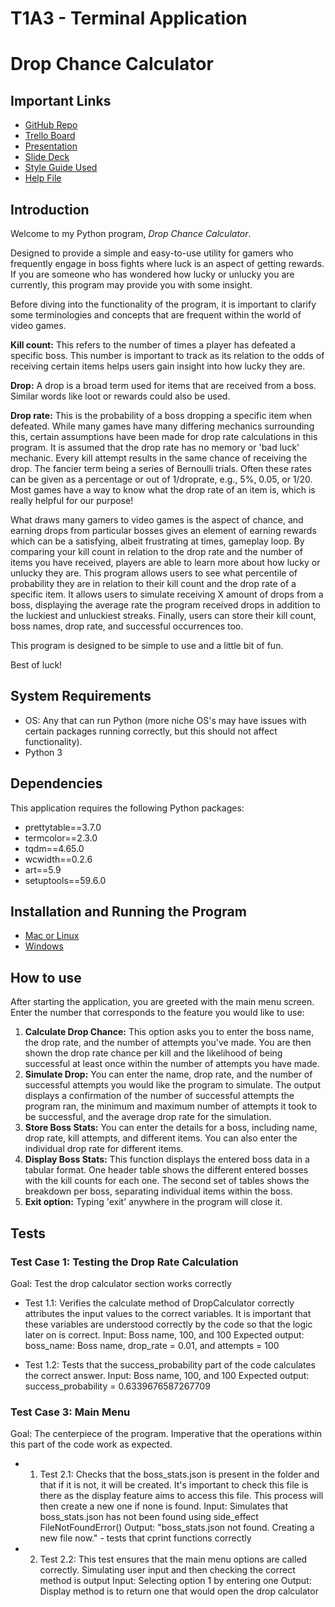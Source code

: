 # T1A3 - Terminal Application
# **Drop Chance Calculator**
## Important Links <a name="ImportantLinks"></a>

* [GitHub Repo](https://github.com/CameronWD/T1A3)
* [Trello Board](https://trello.com/b/3npKVqHD/t1a3-drop-rate-calculator)
* [Presentation](https://youtu.be/WJEf7qiIxBw)
* [Slide Deck](ppt/T1A3%20--%20Drop%20Calculator.pdf)
* [Style Guide Used](https://peps.python.org/pep-0008/)
* [Help File](#installation-and-running-the-program)

## Introduction <a name="Introduction"></a>

Welcome to my Python program, *Drop Chance Calculator*.

Designed to provide a simple and easy-to-use utility for gamers who frequently engage in boss fights where luck is an aspect of getting rewards. If you are someone who has wondered how lucky or unlucky you are currently, this program may provide you with some insight.

Before diving into the functionality of the program, it is important to clarify some terminologies and concepts that are frequent within the world of video games.

**Kill count:** This refers to the number of times a player has defeated a specific boss. This number is important to track as its relation to the odds of receiving certain items helps users gain insight into how lucky they are.

**Drop:** A drop is a broad term used for items that are received from a boss. Similar words like loot or rewards could also be used.

**Drop rate:** This is the probability of a boss dropping a specific item when defeated. While many games have many differing mechanics surrounding this, certain assumptions have been made for drop rate calculations in this program. It is assumed that the drop rate has no memory or 'bad luck' mechanic. Every kill attempt results in the same chance of receiving the drop. The fancier term being a series of Bernoulli trials. Often these rates can be given as a percentage or out of 1/droprate, e.g., 5%, 0.05, or 1/20. Most games have a way to know what the drop rate of an item is, which is really helpful for our purpose!

What draws many gamers to video games is the aspect of chance, and earning drops from particular bosses gives an element of earning rewards which can be a satisfying, albeit frustrating at times, gameplay loop. By comparing your kill count in relation to the drop rate and the number of items you have received, players are able to learn more about how lucky or unlucky they are. This program allows users to see what percentile of probability they are in relation to their kill count and the drop rate of a specific item. It allows users to simulate receiving X amount of drops from a boss, displaying the average rate the program received drops in addition to the luckiest and unluckiest streaks. Finally, users can store their kill count, boss names, drop rate, and successful occurrences too.

This program is designed to be simple to use and a little bit of fun.

Best of luck!

## System Requirements <a name="System"></a>

- OS: Any that can run Python (more niche OS's may have issues with certain packages running correctly, but this should not affect functionality).
- Python 3

## Dependencies <a name="Dependencies"></a>

This application requires the following Python packages:

- prettytable==3.7.0
- termcolor==2.3.0
- tqdm==4.65.0
- wcwidth==0.2.6
- art==5.9
- setuptools==59.6.0

## Installation and Running the Program<a name="Installation"></a>

- [Mac or Linux](helpMacLinux.md)
- [Windows](helpWindows.md)

## How to use <a name="How"></a>

After starting the application, you are greeted with the main menu screen. Enter the number that corresponds to the feature you would like to use:

1. **Calculate Drop Chance:** This option asks you to enter the boss name, the drop rate, and the number of attempts you've made. You are then shown the drop rate chance per kill and the likelihood of being successful at least once within the number of attempts you have made.
2. **Simulate Drop:** You can enter the name, drop rate, and the number of successful attempts you would like the program to simulate. The output displays a confirmation of the number of successful attempts the program ran, the minimum and maximum number of attempts it took to be successful, and the average drop rate for the simulation.
3. **Store Boss Stats:** You can enter the details for a boss, including name, drop rate, kill attempts, and different items. You can also enter the individual drop rate for different items.
4. **Display Boss Stats:** This function displays the entered boss data in a tabular format. One header table shows the different entered bosses with the kill counts for each one. The second set of tables shows the breakdown per boss, separating individual items within the boss.
5. **Exit option:** Typing 'exit' anywhere in the program will close it.

## Tests <a name="Test"></a>

### Test Case 1: Testing the Drop Rate Calculation
Goal: Test the drop calculator section works correctly

* Test 1.1: Verifies the calculate method of DropCalculator correctly attributes the input values to the correct variables. It is important that these variables are understood correctly by the code so that the logic later on is correct.
     Input: Boss name, 100, and 100
     Expected output: boss_name: Boss name, drop_rate = 0.01, and attempts = 100

* Test 1.2: Tests that the success_probability part of the code calculates the correct answer.
     Input: Boss name, 100, and 100
     Expected output: success_probability = 0.6339676587267709

### Test Case 3: Main Menu
Goal: The centerpiece of the program. Imperative that the operations within this part of the code work as expected.

* 1. Test 2.1: Checks that the boss_stats.json is present in the folder and that if it is not, it will be created. It's important to check this file is there as the display feature aims to access this file. This process will then create a new one if none is found.
     Input: Simulates that boss_stats.json has not been found using side_effect FileNotFoundError()
     Output: "boss_stats.json not found. Creating a new file now." - tests that cprint functions correctly

* 2. Test 2.2: This test ensures that the main menu options are called correctly. Simulating user input and then checking the correct method is output
     Input: Selecting option 1 by entering one
     Output: Display method is to return one that would open the drop calculator

